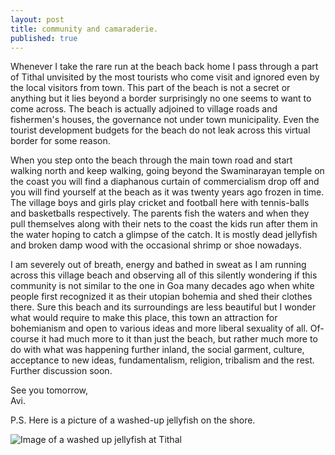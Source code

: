 ```yaml
---
layout: post
title: community and camaraderie.
published: true
---
```

Whenever I take the rare run at the beach back home I pass through a part of Tithal unvisited by the most tourists who come visit and ignored even by the local visitors from town. This part of the beach is not a secret or anything but it lies beyond a border surprisingly no one seems to want to come across. The beach is actually adjoined to village roads and fishermen's houses, the governance not under town municipality. Even the tourist development budgets for the beach do not leak across this virtual border for some reason. 

When you step onto the beach through the main town road and start walking north and keep walking, going beyond the Swaminarayan temple on the coast you will find a diaphanous curtain of commercialism drop off and you will find yourself at the beach as it was twenty years ago frozen in time. The village boys and girls play cricket and football here with tennis-balls and basketballs respectively. The parents fish the waters and when they pull themselves along with their nets to the coast the kids run after them in the water hoping to catch a glimpse of the catch. It is mostly dead jellyfish and broken damp wood with the occasional shrimp or shoe nowadays. 

I am severely out of breath, energy and bathed in sweat as I am running across this village beach and observing all of this silently wondering if this community is not similar to the one in Goa many decades ago when white people first recognized it as their utopian bohemia and shed their clothes there. Sure this beach and its surroundings are less beautiful but I wonder what would require to make this place, this town an attraction for bohemianism and open to various ideas and more liberal sexuality of all. Of-course it had much more to it than just the beach, but rather much more to do with what was happening further inland, the social garment, culture, acceptance to new ideas, fundamentalism, religion, tribalism and the rest. Further discussion soon.

See you tomorrow,  
Avi.

P.S. Here is a picture of a washed-up jellyfish on the shore.

![Image of a washed up jellyfish at Tithal]({{site.baseurl}}/images/jellyfish.jpeg)
